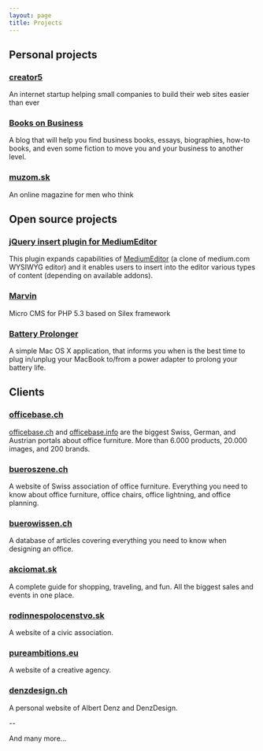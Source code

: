 ```yaml
---
layout: page
title: Projects
---
```


<!-- I'm a <strong>full-time frontend developer</strong> at <a href="https://maker.me">Maker</a> these days, so if you're looking for a contractor, I'm not your guy anymore.

This is a list of my personal and open-source projects as well as some of my clients from my contractor days. -->

## Personal projects

### [creator5](http://www.creator5.com)

An internet startup helping small companies to build their web sites easier than ever

### [Books on Business](http://booksonbusiness.net)

A blog that will help you find business books, essays, biographies, how-to books, and even some fiction to move you and your business to another level.

### [muzom.sk](http://muzom.sk)

An online magazine for men who think


## Open source projects

### [jQuery insert plugin for MediumEditor](https://github.com/orthes/medium-editor-insert-plugin)

This plugin expands capabilities of [MediumEditor](https://github.com/daviferreira/medium-editor) (a clone of medium.com WYSIWYG editor) and it enables users to insert into the editor various types of content (depending on available addons).

### [Marvin](https://github.com/orthes/marvin)

Micro CMS for PHP 5.3 based on Silex framework

### [Battery Prolonger](https://github.com/orthes/Battery-Prolonger)

A simple Mac OS X application, that informs you when is the best time to plug in/unplug your MacBook to/from a power adapter to prolong your battery life.


## Clients

### [officebase.ch](http://www.officebase.ch)

[officebase.ch](http://www.officebase.ch) and [officebase.info](http://www.officebase.info) are the biggest Swiss, German, and Austrian portals about office furniture. More than 6.000 products, 20.000 images, and 200 brands.

### [bueroszene.ch](http://www.bueroszene.ch)

A website of Swiss association of office furniture. Everything you need to know about office furniture, office chairs, office lightning, and office planning.

### [buerowissen.ch](http://www.buerowissen.ch)

A database of articles covering everything you need to know when designing an office.

### [akciomat.sk](http://www.akciomat.sk)

A complete guide for shopping, traveling, and fun. All the biggest sales and events in one place.

### [rodinnespolocenstvo.sk](http://www.rodinnespolocenstvo.sk)

A website of a civic association.

### [pureambitions.eu](http://pureambitions.eu)

A website of a creative agency.

### [denzdesign.ch](http://denzdesign.ch/)

A personal website of Albert Denz and DenzDesign.

--

And many more...

